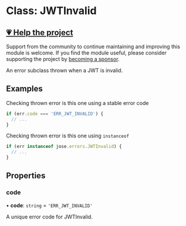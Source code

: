 # Class: JWTInvalid

## [💗 Help the project](https://github.com/sponsors/panva)

Support from the community to continue maintaining and improving this module is welcome. If you find the module useful, please consider supporting the project by [becoming a sponsor](https://github.com/sponsors/panva).

An error subclass thrown when a JWT is invalid.

## Examples

Checking thrown error is this one using a stable error code

```js
if (err.code === 'ERR_JWT_INVALID') {
  // ...
}
```

Checking thrown error is this one using `instanceof`

```js
if (err instanceof jose.errors.JWTInvalid) {
  // ...
}
```

## Properties

### code

• **code**: `string` = `'ERR_JWT_INVALID'`

A unique error code for JWTInvalid.
